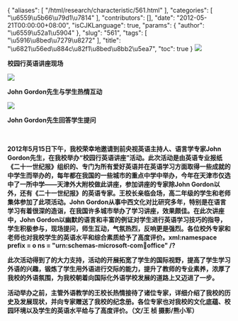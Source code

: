 {
    "aliases": [
        "/html/research/characteristic/561.html"
    ],
    "categories": [
        "\u6559\u5b66\u79d1\u7814"
    ],
    "contributors": [],
    "date": "2012-05-21T00:00:00+08:00",
    "isCJKLanguage": true,
    "params": {
        "author": "\u6559\u52a1\u5904"
    },
    "slug": "561",
    "tags": [
        "\u5916\u8bed\u7279\u8272"
    ],
    "title": "\u6821\u56ed\u884c\u82f1\u8bed\u8bb2\u5ea7",
    "toc": true
}
**![](https://cdn.tfls.online/mirror/full/d7141435a5f7bee076373669a2c7403bfb4269bb.jpg)**

**校园行英语讲座现场**

**![](https://cdn.tfls.online/mirror/full/74f1d3155641563fb0720a29ac872720f2ef2ac3.jpg)**

**John Gordon先生与学生热情互动**

**![](https://cdn.tfls.online/mirror/full/7ed3b11a58e11b62d43a193f3f5f19d42cb2b3a0.jpg)**

**John Gordon先生回答学生提问**

 

**2012年5月15日下午，我校荣幸地邀请到前央视英语主持人、语言学专家John Gordon先生，在我校举办“校园行英语讲座”活动。此次活动是由英语专业报纸《二十一世纪报》组织的、专门为所有爱好英语并在英语学习方面取得一些成就的中学生而举办的，每年都在我国的一些城市的重点中学中举办，今年在天津市仅选中了一所中学——天津外大附校做此讲座，参加讲座的专家除John Gordon以外，还有《二十一世纪报》的英语专家。王校长亲临会场，高二年级的学生和老师集体参加了此项活动。John Gordon从事中西文化对比研究多年，特别是在语言学习有着很深的造诣，在我国许多城市举办了学习讲座，效果颇佳。在此次讲座中，John Gordon以幽默的语言和丰富的例证对学生进行英语学习技巧的指导，学生积极参与，现场提问，师生互动，气氛热烈，反响更是强烈。各位校外专家和老师也对我校学生的英语水平和综合素质给予了高度评价。xml:namespace prefix = o ns = "urn:schemas-microsoft-com:office:office" /?**

**此次活动得到了的大力支持，活动的开展拓宽了学生的国际视野，提高了学生学习外语的兴趣，锻炼了学生用外语进行交际的能力，提升了教师的专业素养，浓厚了我校的外语氛围，为我校朝着向国际化外语学校发展的道路上又迈进了一步。** 

**活动举办之前，主管外语教学的王校长热情接待了诸位专家，详细介绍了我校的历史及发展现状，并向专家赠送了我校的纪念册。各位专家也对我校的文化底蕴、校园环境以及学生的英语水平给与了高度评价。（文/王 桢 摄影/熊小军）**

